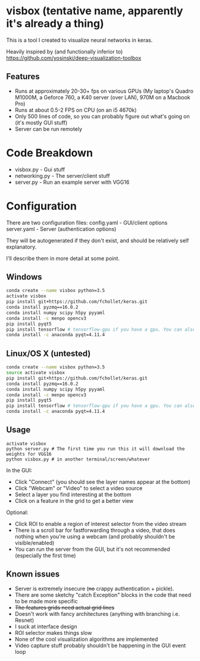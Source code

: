 # visbox (tentative name, apparently it's already a thing)
This is a tool I created to visualize neural networks in keras.

Heavily inspired by (and functionally inferior to) https://github.com/yosinski/deep-visualization-toolbox

## Features
- Runs at approximately 20-30+ fps on various GPUs (My laptop's Quadro M1000M, a Geforce 760, a K40 server (over LAN), 970M on a Macbook Pro)
- Runs at about 0.5-2 FPS on CPU (on an i5 4670k)
- Only 500 lines of code, so you can probably figure out what's going on (it's mostly GUI stuff)
- Server can be run remotely


# Code Breakdown
- visbox.py - Gui stuff
- networking.py - The server/client stuff
- server.py - Run an example server with VGG16

# Configuration
There are two configuration files:
config.yaml - GUI/client options
server.yaml - Server (authentication options)

They will be autogenerated if they don't exist, and should be relatively self explanatory.

I'll describe them in more detail at some point.

## Windows
```bash
conda create --name visbox python=3.5
activate visbox
pip install git+https://github.com/fchollet/keras.git
conda install pyzmq==16.0.2
conda install numpy scipy h5py pyyaml
conda install -c menpo opencv3
pip install pyqt5
pip install tensorflow # tensorflow-gpu if you have a gpu. You can also use theano.
conda install -c anaconda pyqt=4.11.4
```

## Linux/OS X (untested)
```bash
conda create --name visbox python=3.5
source activate visbox
pip install git+https://github.com/fchollet/keras.git
conda install pyzmq==16.0.2
conda install numpy scipy h5py pyyaml
conda install -c menpo opencv3
pip install pyqt5
pip install tensorflow # tensorflow-gpu if you have a gpu. You can also use theano.
conda install -c anaconda pyqt=4.11.4
```

## Usage
```
activate visbox
python server.py # The first time you run this it will download the weights for VGG16
python visbox.py # in another terminal/screen/whatever
```

In the GUI:
- Click "Connect" (you should see the layer names appear at the bottom)
- Click "Webcam" or "Video" to select a video source
- Select a layer you find interesting at the bottom
- Click on a feature in the grid to get a better view

Optional:
- Click ROI to enable a region of interest selector from the video stream
- There is a scroll bar for fastforwarding through a video, that does nothing when you're using a webcam (and probably shouldn't be visible/enabled)
- You can run the server from the GUI, but it's not recommended (especially the first time)


## Known issues
- Server is extremely insecure (~~no~~ crappy authentication + pickle).
- There are some sketchy "catch Exception" blocks in the code that need to be made more specific
- ~~The features grids need actual grid lines~~
- Doesn't work with fancy architectures (anything with branching i.e. Resnet)
- I suck at interface design
- ROI selector makes things slow
- None of the cool visualization algorithms are implemented
- Video capture stuff probably shouldn't be happening in the GUI event loop